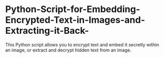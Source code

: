 # Python-Script-for-Embedding-Encrypted-Text-in-Images-and-Extracting-it-Back-
This Python script allows you to encrypt text and embed it secretly within an image, or extract and decrypt hidden text from an image.
